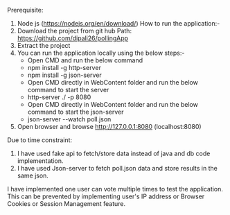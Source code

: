 Prerequisite:
1. Node js (https://nodejs.org/en/download/)
How to run the application:-
1. Download the project from git hub
   Path: https://github.com/dipali26/pollingApp
2. Extract the project
3. You can run the application locally using the below steps:-
   * Open CMD and run the below command
   * npm install -g http-server
   * npm install -g json-server
   * Open CMD directly in WebContent folder and run the below command to start the server
   * http-server ./ -p 8080
   * Open CMD directly in WebContent folder and run the below command to start the json-server
   * json-server --watch poll.json
4. Open browser and browse http://127.0.0.1:8080 (localhost:8080)

Due to time constraint:
1. I have used fake api to fetch/store data instead of java and db code implementation.
2. I have used Json-server to fetch poll.json data and store results in the same json.

I have implemented one user can vote multiple times to test the application.
This can be prevented by implementing  user's IP address or Browser Cookies or Session Management feature.
